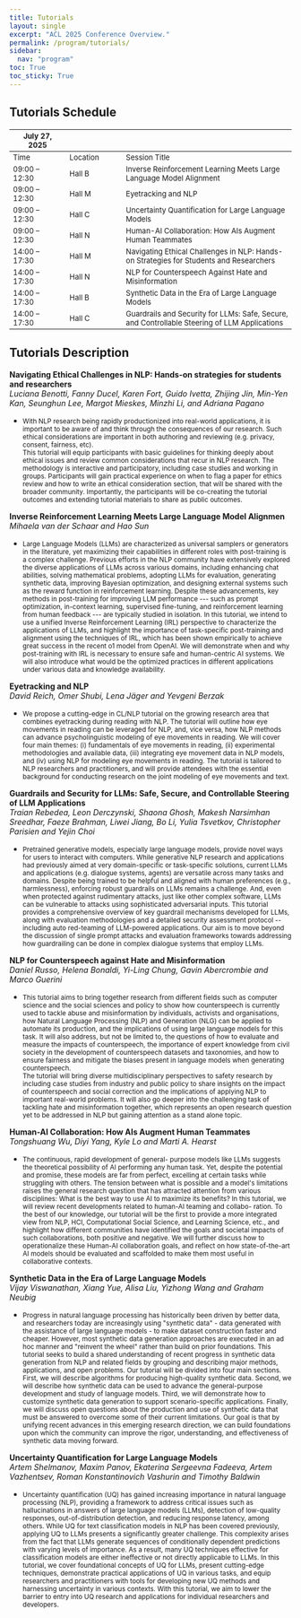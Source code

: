 ```yaml
---
title: Tutorials
layout: single
excerpt: "ACL 2025 Conference Overview."
permalink: /program/tutorials/
sidebar:
  nav: "program"
toc: True
toc_sticky: True
---
```


## Tutorials Schedule 

<style>
table {
    width: 100%;
    font-size: small;
}
table th:first-of-type {
    width: 20%;
}
table th:nth-of-type(2) {
    width: 20%;
}
table th:nth-of-type(3) {
    width: 60%;
}
</style>

| <span>July 27, 2025</span> | | |
| -- | -- | -- |
| Time | Location | Session Title |
| 09:00 – 12:30 | Hall B | Inverse Reinforcement Learning Meets Large Language Model Alignment |
| 09:00 – 12:30 | Hall M | Eyetracking and NLP |
| 09:00 – 12:30 | Hall C | Uncertainty Quantification for Large Language Models |
| 09:00 – 12:30 | Hall N | Human-AI Collaboration: How AIs Augment Human Teammates |
| 14:00 – 17:30 | Hall M | Navigating Ethical Challenges in NLP: Hands-on Strategies for Students and Researchers |
| 14:00 – 17:30 | Hall N | NLP for Counterspeech Against Hate and Misinformation |
| 14:00 – 17:30 | Hall B | Synthetic Data in the Era of Large Language Models |
| 14:00 – 17:30 | Hall C | Guardrails and Security for LLMs: Safe, Secure, and Controllable Steering of LLM Applications |


## Tutorials Description

**Navigating Ethical Challenges in NLP: Hands-on strategies for students and researchers**<br>
  <i>Luciana Benotti, Fanny Ducel, Karen Fort, Guido Ivetta, Zhijing Jin, Min-Yen Kan, Seunghun Lee, Margot Mieskes, Minzhi Li, and Adriana Pagano</i>
* <small>With NLP research being rapidly productionized into real-world applications, it is important to be aware of and think through the consequences of our research. Such ethical considerations are important in both authoring and reviewing (e.g. privacy, consent, fairness, etc).
<br>This tutorial will equip participants with basic guidelines for thinking deeply about ethical issues and review common considerations that recur in NLP research. The methodology is interactive and participatory, including case studies and working in groups. Participants will gain practical experience on when to flag a paper for ethics review and how to write an ethical consideration section, that will be shared with the broader community. Importantly, the participants will be co-creating the tutorial outcomes and extending tutorial materials to share as public outcomes.</small>  

**Inverse Reinforcement Learning Meets Large Language Model Alignmen**<br>
  <i>Mihaela van der Schaar and Hao Sun</i>
* <small>Large Language Models (LLMs) are characterized as universal samplers or generators in the literature, yet maximizing their capabilities in different roles with post-training is a complex challenge. Previous efforts in the NLP community have extensively explored the diverse applications of LLMs across various domains, including enhancing chat abilities, solving mathematical problems, adopting LLMs for evaluation, generating synthetic data, improving Bayesian optimization, and designing external systems such as the reward function in reinforcement learning. Despite these advancements, key methods in post-training for improving LLM performance --- such as prompt optimization, in-context learning, supervised fine-tuning, and reinforcement learning from human feedback --- are typically studied in isolation. In this tutorial, we intend to use a unified Inverse Reinforcement Learning (IRL) perspective to characterize the applications of LLMs, and highlight the importance of task-specific post-training and alignment using the techniques of IRL, which has been shown empirically to achieve great success in the recent o1 model from OpenAI. We will demonstrate when and why post-training with IRL is necessary to ensure safe and human-centric AI systems. We will also introduce what would be the optimized practices in different applications under various data and knowledge availability.</small> 

**Eyetracking and NLP**<br>
  <i>David Reich, Omer Shubi, Lena Jäger and Yevgeni Berzak</i>
* <small>We propose a cutting-edge in CL/NLP tutorial on the growing research area that combines eyetracking during reading with NLP. The tutorial will outline how eye movements in reading can be leveraged for NLP, and, vice versa, how NLP methods can advance psycholinguistic modeling of eye movements in reading. We will cover four main themes: (i) fundamentals of eye movements in reading, (ii) experimental methodologies and available data, (iii) integrating eye movement data in NLP models, and (iv) using NLP for modeling eye movements in reading. The tutorial is tailored to NLP researchers and practitioners, and will provide attendees with the essential background for conducting research on the joint modeling of eye movements and text.</small> 

**Guardrails and Security for LLMs: Safe, Secure, and Controllable Steering of LLM Applications**<br>
  <i>Traian Rebedea, Leon Derczynski, Shaona Ghosh, Makesh Narsimhan Sreedhar, Faeze Brahman, Liwei Jiang, Bo Li, Yulia Tsvetkov, Christopher Parisien and Yejin Choi</i>
* <small>Pretrained generative models, especially large language models, provide novel ways for users to interact with computers. While generative NLP research and applications had previously aimed at very domain-specific or task-specific solutions, current LLMs and applications (e.g. dialogue systems, agents) are versatile across many tasks and domains. Despite being trained to be helpful and aligned with human preferences (e.g., harmlessness), enforcing robust guardrails on LLMs remains a challenge. And, even when protected against rudimentary attacks, just like other complex software, LLMs can be vulnerable to attacks using sophisticated adversarial inputs. This tutorial provides a comprehensive overview of key guardrail mechanisms developed for LLMs, along with evaluation methodologies and a detailed security assessment protocol -- including auto red-teaming of LLM-powered applications. Our aim is to move beyond the discussion of single prompt attacks and evaluation frameworks towards addressing how guardrailing can be done in complex dialogue systems that employ LLMs.</small> 

**NLP for Counterspeech against Hate and Misinformation**<br>
  <i>Daniel Russo, Helena Bonaldi, Yi-Ling Chung, Gavin Abercrombie and Marco Guerini</i>
* <small>This tutorial aims to bring together research from different fields such as computer science and the social sciences and policy to show how counterspeech is currently used to tackle abuse and misinformation by individuals, activists and organisations, how Natural Language Processing (NLP) and Generation (NLG) can be applied to automate its production, and the implications of using large language models for this task. It will also address, but not be limited to, the questions of how to evaluate and measure the impacts of counterspeech, the importance of expert knowledge from civil society in the development of counterspeech datasets and taxonomies, and how to ensure fairness and mitigate the biases present in language models when generating counterspeech.
<br>The tutorial will bring diverse multidisciplinary perspectives to safety research by including case studies from industry and public policy to share insights on the impact of counterspeech and social correction and the implications of applying NLP to important real-world problems. It will also go deeper into the challenging task of tackling hate and misinformation together, which represents an open research question yet to be addressed in NLP but gaining attention as a stand alone topic.</small> 

**Human-AI Collaboration: How AIs Augment Human Teammates**<br>
  <i>Tongshuang Wu, Diyi Yang, Kyle Lo and Marti A. Hearst</i>
* <small>The continuous, rapid development of general- purpose models like LLMs suggests the theoretical possibility of AI performing any human task. Yet, despite the potential and promise, these models are far from perfect, excelling at certain tasks while struggling with others. The tension between what is possible and a model's limitations raises the general research question that has attracted attention from various disciplines: What is the best way to use AI to maximize its benefits? In this tutorial, we will review recent developments related to human-AI teaming and collabo- ration. To the best of our knowledge, our tutorial will be the first to provide a more integrated view from NLP, HCI, Computational Social Science, and Learning Science, etc., and highlight how different communities have identified the goals and societal impacts of such collaborations, both positive and negative. We will further discuss how to operationalize these Human-AI collaboration goals, and reflect on how state-of-the-art AI models should be evaluated and scaffolded to make them most useful in collaborative contexts.</small> 

**Synthetic Data in the Era of Large Language Models**<br>
  <i>Vijay Viswanathan, Xiang Yue, Alisa Liu, Yizhong Wang and Graham Neubig</i>
* <small>Progress in natural language processing has historically been driven by better data, and researchers today are increasingly using "synthetic data" - data generated with the assistance of large language models - to make dataset construction faster and cheaper. However, most synthetic data generation approaches are executed in an ad hoc manner and "reinvent the wheel" rather than build on prior foundations. This tutorial seeks to build a shared understanding of recent progress in synthetic data generation from NLP and related fields by grouping and describing major methods, applications, and open problems. Our tutorial will be divided into four main sections. First, we will describe algorithms for producing high-quality synthetic data. Second, we will describe how synthetic data can be used to advance the general-purpose development and study of language models. Third, we will demonstrate how to customize synthetic data generation to support scenario-specific applications. Finally, we will discuss open questions about the production and use of synthetic data that must be answered to overcome some of their current limitations. Our goal is that by unifying recent advances in this emerging research direction, we can build foundations upon which the community can improve the rigor, understanding, and effectiveness of synthetic data moving forward.</small> 

**Uncertainty Quantification for Large Language Models**<br>
  <i>Artem Shelmanov, Maxim Panov, Ekaterina Sergeevna Fadeeva, Artem Vazhentsev, Roman Konstantinovich Vashurin and Timothy Baldwin</i>
* <small>Uncertainty quantification (UQ) has gained increasing importance in natural language processing (NLP), providing a framework to address critical issues such as hallucinations in answers of large language models (LLMs), detection of low-quality responses, out-of-distribution detection, and reducing response latency, among others. While UQ for text classification models in NLP has been covered previously, applying UQ to LLMs presents a significantly greater challenge. This complexity arises from the fact that LLMs generate sequences of conditionally dependent predictions with varying levels of importance. As a result, many UQ techniques effective for classification models are either ineffective or not directly applicable to LLMs. In this tutorial, we cover foundational concepts of UQ for LLMs, present cutting-edge techniques, demonstrate practical applications of UQ in various tasks, and equip researchers and practitioners with tools for developing new UQ methods and harnessing uncertainty in various contexts. With this tutorial, we aim to lower the barrier to entry into UQ research and applications for individual researchers and developers.</small> 



